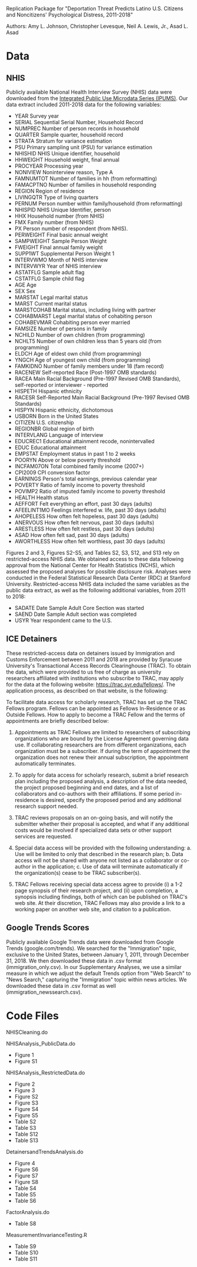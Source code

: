 Replication Package for "Deportation Threat Predicts Latino U.S. Citizens and Noncitizens' Psychological Distress, 2011-2018"

Authors: Amy L. Johnson, Christopher Levesque, Neil A. Lewis, Jr., Asad L. Asad

# Data

## NHIS
Publicly available National Health Interview Survey (NHIS) data were downloaded from the [Integrated Public Use Microdata Series (IPUMS)](https://nhis.ipums.org/nhis/). Our data extract included 2011-2018 data for the following variables: 

- YEAR 	Survey year
- SERIAL 	Sequential Serial Number, Household Record
- NUMPREC 	Number of person records in household
- QUARTER 	Sample quarter, household record
- STRATA 	Stratum for variance estimation
- PSU 	Primary sampling unit (PSU) for variance estimation
- NHISHID 	NHIS Unique identifier, household
- HHWEIGHT 	Household weight, final annual
- PROCYEAR 	Processing year
- NONIVIEW 	Noninterview reason, Type A
- FAMNUMTOT 	Number of families in hh (from reformatting)
- FAMACPTNO 	Number of families in household responding
- REGION 	Region of residence
- LIVINGQTR 	Type of living quarters
- PERNUM 	Person number within family/household (from reformatting)
- NHISPID 	NHIS Unique Identifier, person
- HHX 	Household number (from NHIS)
- FMX 	Family number (from NHIS)
- PX 	Person number of respondent (from NHIS).
- PERWEIGHT 	Final basic annual weight
- SAMPWEIGHT 	Sample Person Weight
- FWEIGHT 	Final annual family weight
- SUPP1WT 	Supplemental Person Weight 1
- INTERVWMO 	Month of NHIS interview
- INTERVWYR 	Year of NHIS interview
- ASTATFLG 	Sample adult flag
- CSTATFLG 	Sample child flag
- AGE 	Age
- SEX 	Sex
- MARSTAT 	Legal marital status
- MARST 	Current marital status
- MARSTCOHAB 	Marital status, including living with partner
- COHABMARST 	Legal marital status of cohabiting person
- COHABEVMAR 	Cohabiting person ever married
- FAMSIZE 	Number of persons in family
- NCHILD 	Number of own children (from programming)
- NCHLT5 	Number of own children less than 5 years old (from programming)
- ELDCH 	Age of eldest own child (from programming)
- YNGCH 	Age of youngest own child (from programming)
- FAMKIDNO 	Number of family members under 18 (fam record)
- RACENEW 	Self-reported Race (Post-1997 OMB standards)
- RACEA 	Main Racial Background (Pre-1997 Revised OMB Standards), self-reported or interviewer - reported
- HISPETH 	Hispanic ethnicity
- RACESR 	Self-Reported Main Racial Background (Pre-1997 Revised OMB Standards)
- HISPYN 	Hispanic ethnicity, dichotomous
- USBORN 	Born in the United States
- CITIZEN 	U.S. citizenship
- REGIONBR 	Global region of birth
- INTERVLANG 	Language of interview
- EDUCREC1 	Educational attainment recode, nonintervalled
- EDUC 	Educational attainment
- EMPSTAT 	Employment status in past 1 to 2 weeks
- POORYN 	Above or below poverty threshold
- INCFAM07ON 	Total combined family income (2007+)
- CPI2009 	CPI conversion factor
- EARNINGS 	Person's total earnings, previous calendar year
- POVERTY 	Ratio of family income to poverty threshold
- POVIMP2 	Ratio of imputed family income to poverty threshold
- HEALTH 	Health status
- AEFFORT 	Felt everything an effort, past 30 days (adults)
- AFEELINT1MO 	Feelings interfered w. life, past 30 days (adults)
- AHOPELESS 	How often felt hopeless, past 30 days (adults)
- ANERVOUS 	How often felt nervous, past 30 days (adults)
- ARESTLESS 	How often felt restless, past 30 days (adults)
- ASAD 	How often felt sad, past 30 days (adults)
- AWORTHLESS 	How often felt worthless, past 30 days (adults)

Figures 2 and 3, Figures S2-S5, and Tables S2, S3, S12, and S13 rely on restricted-access NHIS data. We obtained access to these data following approval from the National Center for Health Statistics (NCHS), which assessed the proposed analyses for possible disclosure risk. Analyses were conducted in the Federal Statistical Research Data Center (RDC) at Stanford University. Restricted-access NHIS data included the same variables as the public data extract, as well as the following additional variables, from 2011 to 2018:

- SADATE	Date Sample Adult Core Section was started
- SAEND	Date Sample Adult section was completed
- USYR	Year respondent came to the U.S.

## ICE Detainers
These restricted-access data on detainers issued by Immigration and Customs Enforcement between 2011 and 2018 are provided by Syracuse University's Transactional Access Records Clearinghouse (TRAC). To obtain the data, which were provided to us free of charge as university researchers affiliated with institutions who subscribe to TRAC, may apply for the data at the following website: https://trac.syr.edu/fellows/. The application process, as described on that website, is the following: 

To facilitate data access for scholarly research, TRAC has set up the TRAC Fellows program. Fellows can be appointed as Fellows In-Residence or as Outside Fellows. How to apply to become a TRAC Fellow and the terms of appointments are briefly described below:

1. Appointments as TRAC Fellows are limited to researchers of subscribing organizations who are bound by the License Agreement governing data use. If collaborating researchers are from different organizations, each organization must be a subscriber. If during the term of appointment the organization does not renew their annual subscription, the appointment automatically terminates.

2. To apply for data access for scholarly research, submit a brief research plan including the proposed analysis, a description of the data needed, the project proposed beginning and end dates, and a list of collaborators and co-authors with their affiliations. If some period in-residence is desired, specify the proposed period and any additional research support needed.

3. TRAC reviews proposals on an on-going basis, and will notify the submitter whether their proposal is accepted, and what if any additional costs would be involved if specialized data sets or other support services are requested.

4. Special data access will be provided with the following understanding:
a. Use will be limited to only that described in the research plan;
b. Data access will not be shared with anyone not listed as a collaborator or co-author in the application;
c. Use of data will terminate automatically if the organization(s) cease to be TRAC subscriber(s).

5. TRAC Fellows receiving special data access agree to provide (i) a 1-2 page synopsis of their research project, and (ii) upon completion, a synopsis including findings, both of which can be published on TRAC's web site. At their discretion, TRAC Fellows may also provide a link to a working paper on another web site, and citation to a publication.

## Google Trends Scores
Publicly available Google Trends data were downloaded from Google Trends (google.com/trends). We searched for the "Immigration" topic, exclusive to the United States, between January 1, 2011, through December 31, 2018. We then downloaded these data in .csv format (immigration_only.csv). In our Supplementary Analyses, we use a similar measure in which we adjust the default Trends option from "Web Search" to "News Search," capturing the "Immigration" topic within news articles. We downloaded these data in .csv format as well (immigration_newssearch.csv).

# Code Files
NHISCleaning.do

NHISAnalysis_PublicData.do
- Figure 1
- Figure S1

NHISAnalysis_RestrictedData.do
- Figure 2
- Figure 3
- Figure S2
- Figure S3
- Figure S4
- Figure S5
- Table S2
- Table S3
- Table S12
- Table S13

DetainersandTrendsAnalysis.do
- Figure 4
- Figure S6
- Figure S7
- Figure S8
- Table S4
- Table S5
- Table S6

FactorAnalysis.do
- Table S8

MeasurementInvarianceTesting.R
- Table S9
- Table S10
- Table S11
